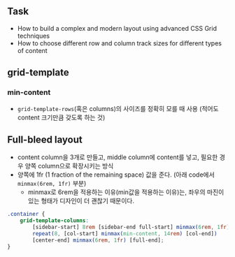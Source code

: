 ## Task
- How to build a complex and modern layout using advanced CSS Grid techniques
- How to choose different row and column track sizes for different types of content

## grid-template
### min-content
- `grid-template-rows`(혹은 columns)의 사이즈를 정확히 모를 때 사용 (적어도 content 크기만큼 갖도록 하는 것)

## Full-bleed layout
- content column을 3개로 만들고, middle column에 content를 넣고, 필요한 경우 양쪽 column으로 확장시키는 방식
- 양쪽에 1fr (1 fraction of the remaining space) 값을 준다. (아래 code에서 `minmax(6rem, 1fr)` 부분)
    - minmax로 6rem을 적용하는 이유(min값을 적용하는 이유)는, 좌우의 마진이 있는 형태가 디자인이 더 괜찮기 때문이다.
```scss
.container {
    grid-template-columns:
        [sidebar-start] 8rem [sidebar-end full-start] minmax(6rem, 1fr) [center-start]
        repeat(8, [col-start] minmax(min-content, 14rem) [col-end])
        [center-end] minmax(6rem, 1fr) [full-end];
}
```